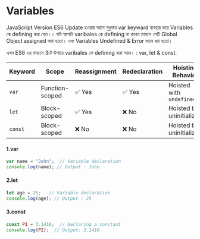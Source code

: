 # Variables 

JavaScript Version ES6 Update হওয়ার আগে শুধুমাত্র var keyward ব্যবহার করে Variables কে defining করা যেত।। যদি আপনি varibales কে defining না করেন তাহলে সেটি Global Object assigned করা হতো। এবং Variables Undefined & Error ভাবে ধরা হতো।

এখন ES6 এর মাধ্যমে 3টে উপায়ে varibales কে defining করা সম্ভব। : var, let & const.



| Keyword  | Scope           | Reassignment | Redeclaration | Hoisting Behavior        |
|----------|---------------|--------------|--------------|--------------------------|
| `var`    | Function-scoped | ✅ Yes       | ✅ Yes       | Hoisted with `undefined` |
| `let`    | Block-scoped   | ✅ Yes       | ❌ No        | Hoisted but uninitialized |
| `const`  | Block-scoped   | ❌ No        | ❌ No        | Hoisted but uninitialized |


#### 1.var
```js
var name = "John";  // Variable declaration
console.log(name); // Output : John
```

#### 2.let
```js
let age = 25;   // Variable declaration
console.log(age); // Output : 25
```

#### 3.const
```js
const PI = 3.1416;  // Declaring a constant
console.log(PI);  // Output: 3.1416
```

